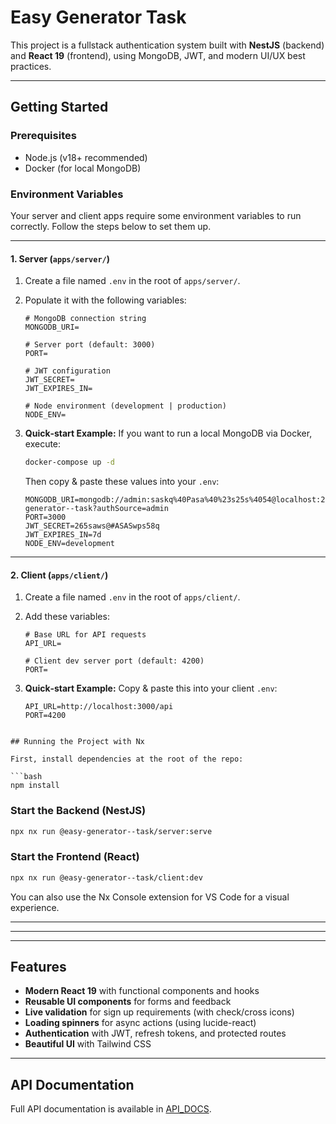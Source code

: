 # Easy Generator Task

This project is a fullstack authentication system built with **NestJS** (backend) and **React 19** (frontend), using MongoDB, JWT, and modern UI/UX best practices.

---

## Getting Started

### Prerequisites

- Node.js (v18+ recommended)
- Docker (for local MongoDB)

### Environment Variables

Your server and client apps require some environment variables to run correctly. Follow the steps below to set them up.

---

#### 1. Server (`apps/server/`)

1. Create a file named `.env` in the root of `apps/server/`.
2. Populate it with the following variables:

   ```dotenv
   # MongoDB connection string
   MONGODB_URI=

   # Server port (default: 3000)
   PORT=

   # JWT configuration
   JWT_SECRET=
   JWT_EXPIRES_IN=

   # Node environment (development | production)
   NODE_ENV=
   ```

3. **Quick‑start Example:**
   If you want to run a local MongoDB via Docker, execute:

   ```bash
   docker-compose up -d
   ```

   Then copy & paste these values into your `.env`:

   ```dotenv
   MONGODB_URI=mongodb://admin:saskq%40Pasa%40%23s25s%4054@localhost:27017/easy-generator--task?authSource=admin
   PORT=3000
   JWT_SECRET=265saws@#ASASwps58q
   JWT_EXPIRES_IN=7d
   NODE_ENV=development
   ```

---

#### 2. Client (`apps/client/`)

1. Create a file named `.env` in the root of `apps/client/`.

2. Add these variables:

   ```dotenv
   # Base URL for API requests
   API_URL=

   # Client dev server port (default: 4200)
   PORT=
   ```

3. **Quick‑start Example:**
   Copy & paste this into your client `.env`:

   ```dotenv
   API_URL=http://localhost:3000/api
   PORT=4200
   ```

````

## Running the Project with Nx

First, install dependencies at the root of the repo:

```bash
npm install
````

### Start the Backend (NestJS)

```bash
npx nx run @easy-generator--task/server:serve
```

### Start the Frontend (React)

```bash
npx nx run @easy-generator--task/client:dev
```

You can also use the Nx Console extension for VS Code for a visual experience.

---

---

---

## Features

- **Modern React 19** with functional components and hooks
- **Reusable UI components** for forms and feedback
- **Live validation** for sign up requirements (with check/cross icons)
- **Loading spinners** for async actions (using lucide-react)
- **Authentication** with JWT, refresh tokens, and protected routes
- **Beautiful UI** with Tailwind CSS

---

## API Documentation

Full API documentation is available in [API_DOCS](/README.api.md).

```

```
